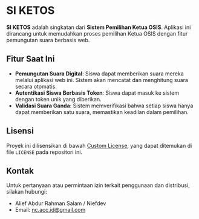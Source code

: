 # SI KETOS

**SI KETOS** adalah singkatan dari **Sistem Pemilihan Ketua OSIS**. Aplikasi ini dirancang untuk memudahkan proses pemilihan Ketua OSIS dengan fitur pemungutan suara berbasis web.

## Fitur Saat Ini

- **Pemungutan Suara Digital**: Siswa dapat memberikan suara mereka melalui aplikasi web ini. Sistem akan mencatat dan menghitung suara secara otomatis.
- **Autentikasi Siswa Berbasis Token**: Siswa dapat masuk ke sistem dengan token unik yang diberikan.
- **Validasi Suara Ganda**: Sistem memverifikasi bahwa setiap siswa hanya dapat memberikan satu suara, memastikan keadilan dalam pemilihan.

## Lisensi

Proyek ini dilisensikan di bawah [Custom License](LICENSE), yang dapat ditemukan di file `LICENSE` pada repositori ini.

## Kontak

Untuk pertanyaan atau permintaan izin terkait penggunaan dan distribusi, silakan hubungi:

- Alief Abdur Rahman Salam / Niefdev
- Email: nc.acc.id@gmail.com
